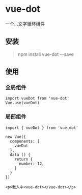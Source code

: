 # vue-dot
一个...文字循环组件

## 安装

> npm install vue-dot --save

## 使用

### 全局组件

```
import vueDot from 'vue-dot'
Vue.use(vueDot)
```

### 局部组件

```
import { vueDot } from 'vue-dot'

new Vue({
  components: {
    vueDot
  },
  data () {
    return {
      number: 12,
    }
  }
})

<p>载入中<vue-dot></vue-dot></p>
```
